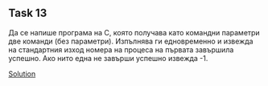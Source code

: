 ## Task 13

Да се напише програма на C, която получава като командни параметри две команди (без параметри).
Изпълнява ги едновременно и извежда на стандартния изход номера на процеса на първата завършила успешно. 
Ако нито една не завърши успешно извежда -1.

[Solution](https://github.com/Svetlin12/Linux-Shell-and-C-files/blob/master/C/FMI/processes/task13.c)
